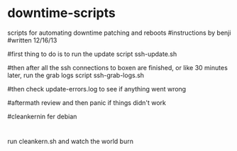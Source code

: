 downtime-scripts
================

scripts for automating downtime patching and reboots
#instructions by benji
#written 12/16/13

#first thing to do is to run the update script
ssh-update.sh

#then after all the ssh connections to boxen are finished, or like 30 minutes later, run the grab logs script
ssh-grab-logs.sh

#then
check update-errors.log to see if anything went wrong

#aftermath
review and then panic if things didn't work


#cleankernin fer debian
#
run cleankern.sh and watch the world burn

